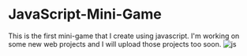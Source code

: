 # JavaScript-Mini-Game
This is the first mini-game that I create using javascript.
I'm working on some new web projects and I will upload those projects too soon.
![js](https://user-images.githubusercontent.com/110083916/226119906-b138694b-7961-46bf-8b4a-178838095de9.JPG)
